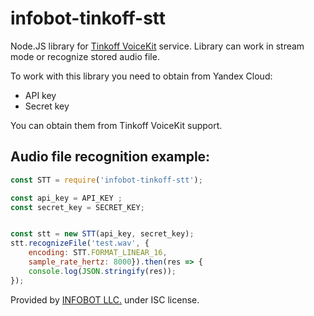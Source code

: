 # infobot-tinkoff-stt
Node.JS library for [Tinkoff VoiceKit](https://voicekit.tinkoff.ru/) service.
Library can work in stream mode or recognize stored audio file.

To work with this library you need to obtain from Yandex Cloud:
* API key
* Secret key

You can obtain them from Tinkoff VoiceKit support.

## Audio file recognition example:
```javascript
const STT = require('infobot-tinkoff-stt');

const api_key = API_KEY ;
const secret_key = SECRET_KEY;


const stt = new STT(api_key, secret_key);
stt.recognizeFile('test.wav', {
    encoding: STT.FORMAT_LINEAR_16,
    sample_rate_hertz: 8000}).then(res => {
    console.log(JSON.stringify(res));
});
````

Provided by [INFOBOT LLC.](https://infobot.pro) under ISC license.

